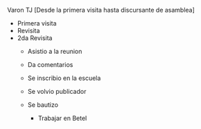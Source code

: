 Varon TJ [Desde la primera visita hasta discursante de asamblea]

- Primera visita
- Revisita
- 2da Revisita
	- Asistio a la reunion
	- Da comentarios
	- Se inscribio en la escuela
	- Se volvio publicador
	- Se bautizo
	
		- Trabajar en Betel
	


